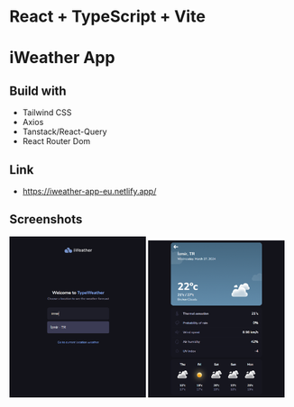 # React + TypeScript + Vite

# iWeather App

## Build with

- Tailwind CSS
- Axios
- Tanstack/React-Query 
- React Router Dom

## Link
- https://iweather-app-eu.netlify.app/

## Screenshots

<img src="src/assets/ss/iWeather-home.png" alt="home" style="zoom: 100%; width:48%"  />
<img src="src/assets/ss/iWeather-details.png" alt="details" style="zoom: 100%; width:48%" />


